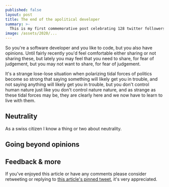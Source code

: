 ```yaml
---
published: false
layout: post
title: The end of the apolitical developer
summary: >-
  This is my first commemorative post celebrating 128 twitter followers
image: /assets/2020/...
---
```


So you're a software developer and you like to code, but you also have opinions. Until fairly recently you'd feel comfortable either sharing or not sharing these, but lately you may feel that you need to share, for fear of judgement, but you may not want to share, for fear of judgement. 

It's a strange lose-lose situation when polarizing tidal forces of politics become so strong that saying something will likely get you in trouble, and not saying anything will likely get you in trouble, but you don't control human nature just like you don't control nature nature, and as strange as these tidal forces may be, they are clearly here and we now have to learn to live with them.

## Neutrality

As a swiss citizen I know a thing or two about neutrality.

## Going beyond opinions





## Feedback & more

If you've enjoyed this article or have any comments please consider retweeting or replying to [this article's pinned tweet](https://twitter.com/luislikeIewis), it's very appreciated.
